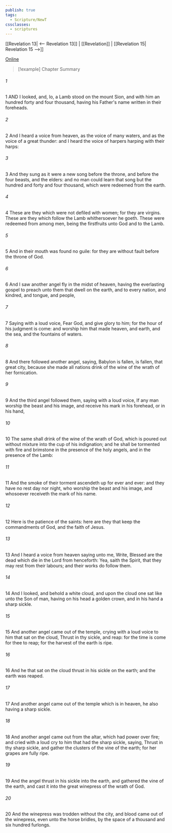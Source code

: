 ```yaml
---
publish: true
tags:
  - Scripture/NewT
cssclasses:
  - scriptures
---
```

[[Revelation 13| <-- Revelation 13]] | [[Revelation]] | [[Revelation 15| Revelation 15 -->]]

[Online](https://churchofjesuschrist.org/study/scriptures/nt/rev/14?lang=eng)

>[!example] Chapter Summary
>
###### 1
1 AND I looked, and, lo, a Lamb stood on the mount Sion, and with him an hundred forty and four thousand, having his Father's name written in their foreheads.
###### 2
2 And I heard a voice from heaven, as the voice of many waters, and as the voice of a great thunder: and I heard the voice of harpers harping with their harps:
###### 3
3 And they sung as it were a new song before the throne, and before the four beasts, and the elders: and no man could learn that song but the hundred and forty and four thousand, which were redeemed from the earth.
###### 4
4 These are they which were not defiled with women; for they are virgins. These are they which follow the Lamb whithersoever he goeth. These were redeemed from among men, being the firstfruits unto God and to the Lamb.
###### 5
5 And in their mouth was found no guile: for they are without fault before the throne of God.
###### 6
6 And I saw another angel fly in the midst of heaven, having the everlasting gospel to preach unto them that dwell on the earth, and to every nation, and kindred, and tongue, and people,
###### 7
7 Saying with a loud voice, Fear God, and give glory to him; for the hour of his judgment is come: and worship him that made heaven, and earth, and the sea, and the fountains of waters.
###### 8
8 And there followed another angel, saying, Babylon is fallen, is fallen, that great city, because she made all nations drink of the wine of the wrath of her fornication.
###### 9
9 And the third angel followed them, saying with a loud voice, If any man worship the beast and his image, and receive his mark in his forehead, or in his hand,
###### 10
10 The same shall drink of the wine of the wrath of God, which is poured out without mixture into the cup of his indignation; and he shall be tormented with fire and brimstone in the presence of the holy angels, and in the presence of the Lamb:
###### 11
11 And the smoke of their torment ascendeth up for ever and ever: and they have no rest day nor night, who worship the beast and his image, and whosoever receiveth the mark of his name.
###### 12
12 Here is the patience of the saints: here are they that keep the commandments of God, and the faith of Jesus.
###### 13
13 And I heard a voice from heaven saying unto me, Write, Blessed are the dead which die in the Lord from henceforth: Yea, saith the Spirit, that they may rest from their labours; and their works do follow them.
###### 14
14 And I looked, and behold a white cloud, and upon the cloud one sat like unto the Son of man, having on his head a golden crown, and in his hand a sharp sickle.
###### 15
15 And another angel came out of the temple, crying with a loud voice to him that sat on the cloud, Thrust in thy sickle, and reap: for the time is come for thee to reap; for the harvest of the earth is ripe.
###### 16
16 And he that sat on the cloud thrust in his sickle on the earth; and the earth was reaped.
###### 17
17 And another angel came out of the temple which is in heaven, he also having a sharp sickle.
###### 18
18 And another angel came out from the altar, which had power over fire; and cried with a loud cry to him that had the sharp sickle, saying, Thrust in thy sharp sickle, and gather the clusters of the vine of the earth; for her grapes are fully ripe.
###### 19
19 And the angel thrust in his sickle into the earth, and gathered the vine of the earth, and cast it into the great winepress of the wrath of God.
###### 20
20 And the winepress was trodden without the city, and blood came out of the winepress, even unto the horse bridles, by the space of a thousand and six hundred furlongs.



